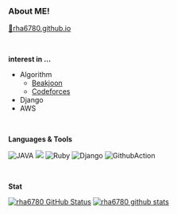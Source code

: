 
### About ME!

 [📘rha6780.github.io](https://rha6780.github.io/)
 
 <br>
 
 **interest in ...**
   - Algorithm
     - [Beakjoon](https://www.acmicpc.net/user/rha6780)
     - [Codeforces](https://codeforces.com/profile/rha6780)
   - Django
   - AWS

<br>
 
**Languages & Tools**

  <img alt="JAVA" src ="https://img.shields.io/badge/JAVA-FAAC58.svg?&style=for-the-badge&logo=JAVA&logoColor=black"/> <img src="https://img.shields.io/badge/Python-3776AB?style=for-the-badge&logo=Python&logoColor=white"> <img alt="Ruby" src ="https://img.shields.io/badge/Ruby-FA5858.svg?&style=for-the-badge&logo=Ruby&logoColor=white"/> <img alt="Django" src ="https://img.shields.io/badge/Django-04B431.svg?&style=for-the-badge&logo=Django&logoColor=white"/> <img alt="GithubAction" src ="https://img.shields.io/badge/Github_Action-6E6E6E.svg?&style=for-the-badge&logo=github&logoColor=white"/>

<br>

 **Stat**

 [![rha6780 GitHub Status](https://github-readme-stats.vercel.app/api?username=rha6780)](https://github.com/rha6780/github-readme-stats) [![rha6780 github stats](https://github-readme-stats.vercel.app/api/top-langs/?username=rha6780&show_icons=true&hide_border=true&title_color=004386&icon_color=004386&layout=compact)](https://github.com/rha6780)

